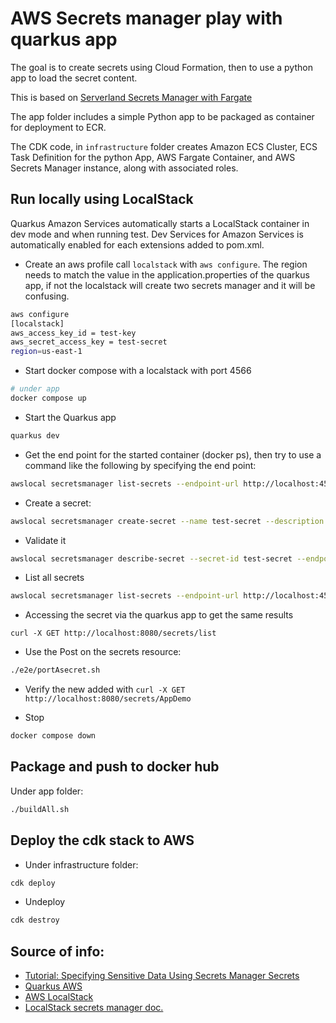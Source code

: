 # AWS Secrets manager play with quarkus app

The goal is to create secrets using Cloud Formation, then to use a python app to load the secret content.

This is based on [Serverland Secrets Manager with Fargate](https://serverlessland.com/patterns/cdk-fargate-secrets-manager?ref=search)

The app folder includes a simple Python app to be packaged as container for deployment to ECR.
 
The CDK code, in `infrastructure` folder creates Amazon ECS Cluster, ECS Task Definition for the python App, AWS Fargate Container, and AWS Secrets Manager instance, along with associated roles.

## Run locally using LocalStack

Quarkus Amazon Services automatically starts a LocalStack container in dev mode and when running test. Dev Services for Amazon Services is automatically enabled for each extensions added to pom.xml.

* Create an aws profile call `localstack` with `aws configure`. The region needs to match the value in the application.properties of the quarkus app, if not the localstack will create two secrets manager and it will be confusing.

```sh
aws configure
[localstack]
aws_access_key_id = test-key
aws_secret_access_key = test-secret
region=us-east-1
```

* Start docker compose with a localstack with port 4566

```sh
# under app
docker compose up
```

* Start the Quarkus app

```sh
quarkus dev
```

* Get the end point for the started container (docker ps), then try to use a command like the following by specifying the end point:

```sh
awslocal secretsmanager list-secrets --endpoint-url http://localhost:4566 --profile localstack
```

* Create a secret:

```sh
awslocal secretsmanager create-secret --name test-secret --description "quarkus app Secret" --secret-string file://$(pwd)/secret.json  --endpoint-url http://localhost:4566 --profile localstack
```

* Validate it

```sh
awslocal secretsmanager describe-secret --secret-id test-secret --endpoint-url http://localhost:4566 --profile localstack
```

* List all secrets

```sh
awslocal secretsmanager list-secrets --endpoint-url http://localhost:4566 --profile localstack
```

* Accessing the secret via the quarkus app to get the same results

```
curl -X GET http://localhost:8080/secrets/list
```

* Use the Post on the secrets resource:

```sh
./e2e/portAsecret.sh
```

* Verify the new added with `curl -X GET http://localhost:8080/secrets/AppDemo`

* Stop

```sh
docker compose down
```

## Package and push to docker hub

Under app folder:

```sh
./buildAll.sh
```

## Deploy the cdk stack to AWS

* Under infrastructure folder:

```sh
cdk deploy
```


* Undeploy

```sh
cdk destroy
```

## Source of info:

* [Tutorial: Specifying Sensitive Data Using Secrets Manager Secrets](https://docs.aws.amazon.com/AmazonECS/latest/developerguide/specifying-sensitive-data-tutorial.html)
* [Quarkus AWS](https://docs.quarkiverse.io/quarkus-amazon-services/dev/amazon-secretsmanager.html)
* [AWS LocalStack](https://docs.localstack.cloud/overview/)
* [LocalStack secrets manager doc.](https://docs.localstack.cloud/user-guide/aws/secretsmanager/)